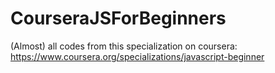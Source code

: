 # CourseraJSForBeginners
(Almost) all codes from this specialization on coursera: https://www.coursera.org/specializations/javascript-beginner
